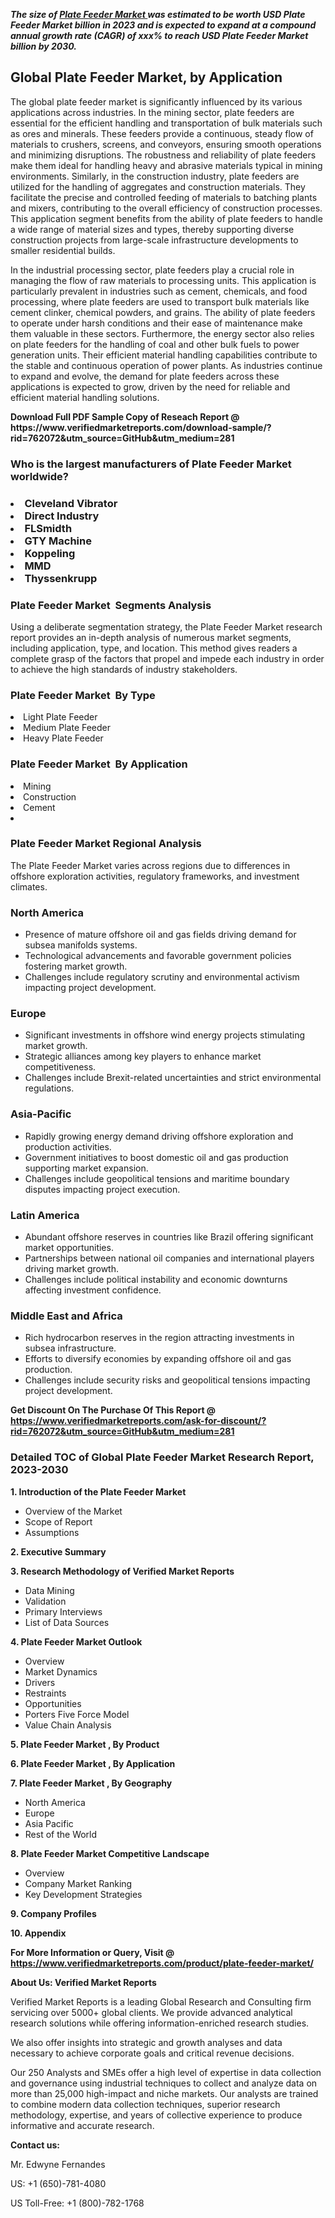 <p><em><strong>The size of <a href="https://www.verifiedmarketreports.com/download-sample/?rid=762072&utm_source=GitHub&utm_medium=281" target="_blank">Plate Feeder Market </a> was estimated to be worth USD Plate Feeder Market billion in 2023 and is expected to expand at a compound annual growth rate (CAGR) of xxx% to reach USD Plate Feeder Market billion by 2030.</strong></em><br /><h2>Global Plate Feeder Market, by Application</h2><p>The global plate feeder market is significantly influenced by its various applications across industries. In the mining sector, plate feeders are essential for the efficient handling and transportation of bulk materials such as ores and minerals. These feeders provide a continuous, steady flow of materials to crushers, screens, and conveyors, ensuring smooth operations and minimizing disruptions. The robustness and reliability of plate feeders make them ideal for handling heavy and abrasive materials typical in mining environments. Similarly, in the construction industry, plate feeders are utilized for the handling of aggregates and construction materials. They facilitate the precise and controlled feeding of materials to batching plants and mixers, contributing to the overall efficiency of construction processes. This application segment benefits from the ability of plate feeders to handle a wide range of material sizes and types, thereby supporting diverse construction projects from large-scale infrastructure developments to smaller residential builds.</p><p>In the industrial processing sector, plate feeders play a crucial role in managing the flow of raw materials to processing units. This application is particularly prevalent in industries such as cement, chemicals, and food processing, where plate feeders are used to transport bulk materials like cement clinker, chemical powders, and grains. The ability of plate feeders to operate under harsh conditions and their ease of maintenance make them valuable in these sectors. Furthermore, the energy sector also relies on plate feeders for the handling of coal and other bulk fuels to power generation units. Their efficient material handling capabilities contribute to the stable and continuous operation of power plants. As industries continue to expand and evolve, the demand for plate feeders across these applications is expected to grow, driven by the need for reliable and efficient material handling solutions.</p></p><p id="" class=""><strong>Download Full PDF Sample Copy of Reseach Report @ <a target="">https://www.verifiedmarketreports.com/download-sample/?rid=762072&utm_source=GitHub&utm_medium=281</a></strong></p><h3 id="" class="">Who is the largest manufacturers of&nbsp;Plate Feeder Market worldwide?</h3><h3 class=""></Li><Li>Cleveland Vibrator</Li><Li> Direct Industry</Li><Li> FLSmidth</Li><Li> GTY Machine</Li><Li> Koppeling</Li><Li> MMD</Li><Li> Thyssenkrupp</h3><h3 id="" class="">Plate Feeder Market &nbsp;Segments Analysis</h3><p id="" class="">Using a deliberate segmentation strategy, the Plate Feeder Market research report provides an in-depth analysis of numerous market segments, including application, type, and location. This method gives readers a complete grasp of the factors that propel and impede each industry in order to achieve the high standards of industry stakeholders.</p><h3 id="" class="">Plate Feeder Market &nbsp;By Type</h3><p></Li><Li>Light Plate Feeder</Li><Li> Medium Plate Feeder</Li><Li> Heavy Plate Feeder</p><h3 id="" class="">Plate Feeder Market &nbsp;By Application</h3><p class=""></Li><Li>Mining</Li><Li> Construction</Li><Li> Cement</Li><Li> </p><h3 id="" class="">Plate Feeder Market Regional Analysis</h3><p id="" class="">The Plate Feeder Market varies across regions due to differences in offshore exploration activities, regulatory frameworks, and investment climates.</p><h3 id="" class="">North America</h3><ul><li>Presence of mature offshore oil and gas fields driving demand for subsea manifolds systems.</li><li>Technological advancements and favorable government policies fostering market growth.</li><li>Challenges include regulatory scrutiny and environmental activism impacting project development.</li></ul><h3 id="" class="">Europe</h3><ul><li>Significant investments in offshore wind energy projects stimulating market growth.</li><li>Strategic alliances among key players to enhance market competitiveness.</li><li>Challenges include Brexit-related uncertainties and strict environmental regulations.</li></ul><h3 id="" class="">Asia-Pacific</h3><ul><li>Rapidly growing energy demand driving offshore exploration and production activities.</li><li>Government initiatives to boost domestic oil and gas production supporting market expansion.</li><li>Challenges include geopolitical tensions and maritime boundary disputes impacting project execution.</li></ul><h3 id="" class="">Latin America</h3><ul><li>Abundant offshore reserves in countries like Brazil offering significant market opportunities.</li><li>Partnerships between national oil companies and international players driving market growth.</li><li>Challenges include political instability and economic downturns affecting investment confidence.</li></ul><h3 id="" class="">Middle East and Africa</h3><ul><li>Rich hydrocarbon reserves in the region attracting investments in subsea infrastructure.</li><li>Efforts to diversify economies by expanding offshore oil and gas production.</li><li>Challenges include security risks and geopolitical tensions impacting project development.</li></ul><p id="" class=""><strong>Get Discount On The Purchase Of This Report @ <a href="https://www.verifiedmarketreports.com/ask-for-discount/?rid=762072&utm_source=GitHub&utm_medium=281" target="_blank">https://www.verifiedmarketreports.com/ask-for-discount/?rid=762072&utm_source=GitHub&utm_medium=281</a></strong></p><h3 id="" class="">Detailed TOC of Global Plate Feeder Market Research Report, 2023-2030</h3><p id="" class=""><strong>1. Introduction of the Plate Feeder Market </strong></p><ul><li>Overview of the Market</li><li>Scope of Report</li><li>Assumptions</li></ul><p id="" class=""><strong>2. Executive Summary</strong></p><p id="" class=""><strong>3. Research Methodology of Verified Market Reports</strong></p><ul><li>Data Mining</li><li>Validation</li><li>Primary Interviews</li><li>List of Data Sources</li></ul><p id="" class=""><strong>4. Plate Feeder Market Outlook</strong></p><ul><li>Overview</li><li>Market Dynamics</li><li>Drivers</li><li>Restraints</li><li>Opportunities</li><li>Porters Five Force Model</li><li>Value Chain Analysis</li></ul><p id="" class=""><strong>5. Plate Feeder Market , By Product</strong></p><p id="" class=""><strong>6. Plate Feeder Market , By Application</strong></p><p id="" class=""><strong>7. Plate Feeder Market , By Geography</strong></p><ul><li>North America</li><li>Europe</li><li>Asia Pacific</li><li>Rest of the World</li></ul><p id="" class=""><strong>8. Plate Feeder Market Competitive Landscape</strong></p><ul><li>Overview</li><li>Company Market Ranking</li><li>Key Development Strategies</li></ul><p id="" class=""><strong>9. Company Profiles</strong></p><p id="" class=""><strong>10. Appendix</strong></p><p id="" class=""><strong>For More Information or Query, Visit @ <a href="https://www.verifiedmarketreports.com/product/plate-feeder-market/" target="_blank">https://www.verifiedmarketreports.com/product/plate-feeder-market/</a></strong></p><p id="" class=""><strong>About Us: Verified Market Reports</strong></p><p id="" class="">Verified Market Reports is a leading Global Research and Consulting firm servicing over 5000+ global clients. We provide advanced analytical research solutions while offering information-enriched research studies.</p><p id="" class="">We also offer insights into strategic and growth analyses and data necessary to achieve corporate goals and critical revenue decisions.</p><p id="" class="">Our 250 Analysts and SMEs offer a high level of expertise in data collection and governance using industrial techniques to collect and analyze data on more than 25,000 high-impact and niche markets. Our analysts are trained to combine modern data collection techniques, superior research methodology, expertise, and years of collective experience to produce informative and accurate research.</p><p id="" class=""><strong>Contact us:</strong></p><p id="" class="">Mr. Edwyne Fernandes</p><p id="" class="">US: +1 (650)-781-4080</p><p id="" class="">US Toll-Free: +1 (800)-782-1768</p>
